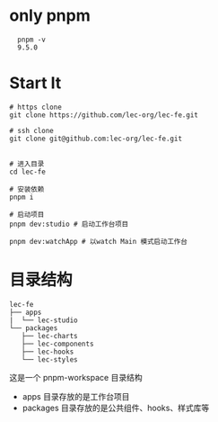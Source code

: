 # only pnpm

```shell
  pnpm -v
  9.5.0
```

# Start It

```shell
# https clone
git clone https://github.com/lec-org/lec-fe.git

# ssh clone
git clone git@github.com:lec-org/lec-fe.git


# 进入目录
cd lec-fe

# 安装依赖
pnpm i

# 启动项目
pnpm dev:studio # 启动工作台项目

pnpm dev:watchApp # 以watch Main 模式启动工作台
```

# 目录结构

```
lec-fe
├── apps
|  └── lec-studio
└── packages
   ├── lec-charts
   ├── lec-components
   ├── lec-hooks
   └── lec-styles
```

这是一个 pnpm-workspace 目录结构

-   apps 目录存放的是工作台项目
-   packages 目录存放的是公共组件、hooks、样式库等
